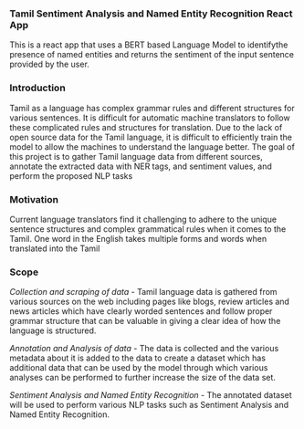 ### Tamil Sentiment Analysis and Named Entity Recognition React App
This is a react app that uses a BERT based Language Model to identifythe presence of named entities and returns the sentiment of the input sentence provided by the user.

### Introduction 
Tamil as a language has complex grammar rules and different structures for various sentences. It is difficult for automatic machine translators to follow these complicated rules and structures for translation. Due to the lack of open source data for the Tamil language, it is difficult to efficiently train the model to allow the machines to understand the language better. The goal of this project is to gather Tamil language data from different sources, annotate the extracted data with NER tags, and sentiment values, and perform the proposed NLP tasks

### Motivation
Current language translators find it challenging to adhere to the unique sentence structures and complex grammatical rules when it comes to the Tamil. One word in the English takes multiple forms and words when translated into the Tamil

### Scope
*Collection and scraping of data* - Tamil language data is gathered from various sources on the web including pages like blogs, review articles and news articles which have clearly worded sentences and follow proper grammar structure that can be valuable in giving a clear idea of how the language is structured. 

*Annotation and Analysis of data* - The data is collected and the various metadata about it is added to the data to create a dataset which has additional data that can be used by the model through which various analyses can be performed to further increase the size of the data set.

*Sentiment Analysis and Named Entity Recognition* - The annotated dataset will be used to perform various NLP tasks such as Sentiment Analysis and Named Entity Recognition. 

